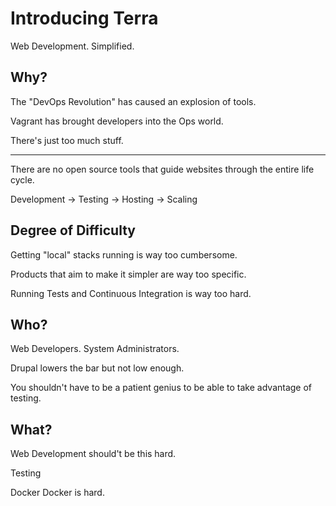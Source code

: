 Introducing Terra
=================

Web Development. Simplified.


Why?
----

The "DevOps Revolution" has caused an explosion of tools.

Vagrant has brought developers into the Ops world.

There's just too much stuff.

---

There are no open source tools that guide websites through the entire life cycle.

Development -> Testing -> Hosting -> Scaling



Degree of Difficulty
--------------------

Getting "local" stacks running is way too cumbersome.

Products that aim to make it simpler are way too specific.

Running Tests and Continuous Integration is way too hard.


Who?
----

Web Developers.
System Administrators.

Drupal lowers the bar
but not low enough.

You shouldn't have to be a patient genius to be able to take advantage of testing.


What?
-----



Web Development should't be this hard.

Testing




Docker 
Docker is hard.


